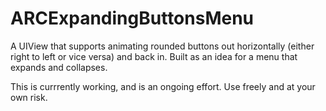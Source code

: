 # ARCExpandingButtonsMenu
A UIView that supports animating rounded buttons out horizontally (either right to left or vice versa) and back in. Built as an idea for a menu that expands and collapses. 

This is currrently working, and is an ongoing effort. Use freely and at your own risk. 
